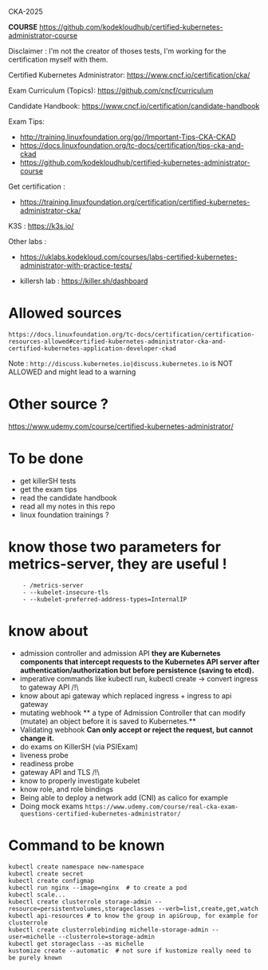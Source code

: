 CKA-2025

**COURSE** https://github.com/kodekloudhub/certified-kubernetes-administrator-course


Disclaimer : I'm not the creator of thoses tests, I'm working for the certification myself with them.

Certified Kubernetes Administrator: https://www.cncf.io/certification/cka/

Exam Curriculum (Topics): https://github.com/cncf/curriculum

Candidate Handbook: https://www.cncf.io/certification/candidate-handbook

Exam Tips: 
- http://training.linuxfoundation.org/go//Important-Tips-CKA-CKAD
- https://docs.linuxfoundation.org/tc-docs/certification/tips-cka-and-ckad
- https://github.com/kodekloudhub/certified-kubernetes-administrator-course

Get certification :
- https://training.linuxfoundation.org/certification/certified-kubernetes-administrator-cka/

K3S : https://k3s.io/

Other labs :
- https://uklabs.kodekloud.com/courses/labs-certified-kubernetes-administrator-with-practice-tests/

- killersh lab : https://killer.sh/dashboard

# Allowed sources

`https://docs.linuxfoundation.org/tc-docs/certification/certification-resources-allowed#certified-kubernetes-administrator-cka-and-certified-kubernetes-application-developer-ckad`

Note : `http://discuss.kubernetes.io|discuss.kubernetes.io` is NOT ALLOWED and might lead to a warning

# Other source ?

https://www.udemy.com/course/certified-kubernetes-administrator/

# To be done

- get killerSH tests
- get the exam tips
- read the candidate handbook
- read all my notes in this repo
- linux foundation trainings ?

# know those two parameters for metrics-server, they are useful !
```
    - /metrics-server
    - --kubelet-insecure-tls
    - --kubelet-preferred-address-types=InternalIP
```

# know about

- admission controller and admission API
	**they are Kubernetes components that intercept requests to the Kubernetes API server after authentication/authorization but before persistence (saving to etcd).**
- imperative commands like kubectl run, kubectl create -> convert ingress to gateway API /!\
- know about api gateway which replaced ingress  + ingress to api gateway
- mutating webhook
	** a type of Admission Controller that can modify (mutate) an object before it is saved to Kubernetes.**
- Validating webhook
	**Can only accept or reject the request, but cannot change it.**
- do exams on KillerSH (via PSIExam)
- liveness probe
- readiness probe
- gateway API and TLS /!\
- know to properly investigate kubelet
- know role, and role bindings
- Being able to deploy a network add (CNI) as calico for example
- Doing mock exams
	`https://www.udemy.com/course/real-cka-exam-questions-certified-kubernetes-administrator/`


# Command to be known
```
kubectl create namespace new-namespace
kubectl create secret
kubectl create configmap
kubectl run nginx --image=nginx  # to create a pod
kubectl scale...
kubectl create clusterrole storage-admin --resource=persistentvolumes,storageclasses --verb=list,create,get,watch
kubectl api-resources # to know the group in apiGroup, for example for clusterrole
kubectl create clusterrolebinding michelle-storage-admin --user=michelle --clusterrole=storage-admin
kubectl get storageclass --as michelle
kustomize create --automatic  # not sure if kustomize really need to be purely known
```
